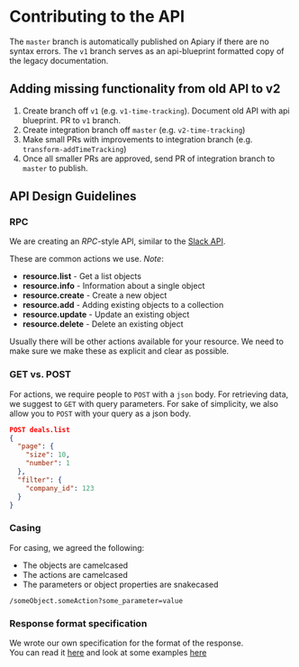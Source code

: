 # Contributing to the API

The `master` branch is automatically published on Apiary if there are no syntax errors. The `v1` branch serves as an api-blueprint formatted copy of the legacy documentation.


## Adding missing functionality from old API to v2

1. Create branch off `v1` (e.g. `v1-time-tracking`). Document old API with api blueprint. PR to `v1` branch.
2. Create integration branch off `master` (e.g. `v2-time-tracking`)
3. Make small PRs with improvements to integration branch (e.g. `transform-addTimeTracking`)
4. Once all smaller PRs are approved, send PR of integration branch to `master` to publish.


## API Design Guidelines


### RPC

We are creating an *RPC*-style API, similar to the [Slack API](https://api.slack.com/methods).

These are common actions we use. *Note*:

 - **resource.list** - Get a list objects
 - **resource.info** - Information about a single object
 - **resource.create** - Create a new object
 - **resource.add** - Adding existing objects to a collection
 - **resource.update** - Update an existing object
 - **resource.delete** - Delete an existing object

Usually there will be other actions available for your resource. We need to make sure we make these as explicit and clear as possible.

### GET vs. POST

For actions, we require people to `POST` with a `json` body.
For retrieving data, we suggest to `GET` with query parameters.
For sake of simplicity, we also allow you to `POST` with your query as a json body.

```json
POST deals.list
{
  "page": {
    "size": 10,
    "number": 1
  },
  "filter": {
    "company_id": 123
  }
}
```

### Casing

For casing, we agreed the following:

- The objects are camelcased
- The actions are camelcased
- The parameters or object properties are snakecased

```
/someObject.someAction?some_parameter=value
```

### Response format specification

We wrote our own specification for the format of the response.  
You can read it [here](./docs/spec/specification.md) and look at some examples [here](./docs/spec/examples)
